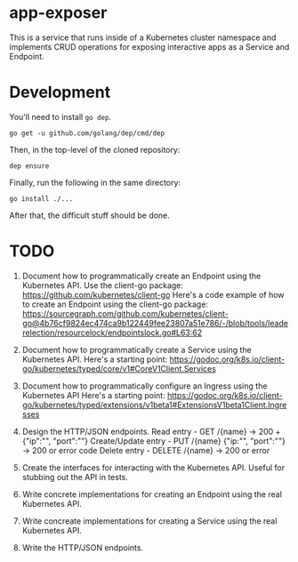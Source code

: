 app-exposer
===========

This is a service that runs inside of a Kubernetes cluster namespace and implements CRUD operations for exposing interactive apps as a Service and Endpoint.

# Development

You'll need to install ```go dep```.

``` go get -u github.com/golang/dep/cmd/dep ```

Then, in the top-level of the cloned repository:

```dep ensure```

Finally, run the following in the same directory:

``` go install ./... ```

After that, the difficult stuff should be done.


# TODO
1. Document how to programmatically create an Endpoint using the Kubernetes API.
    Use the client-go package: https://github.com/kubernetes/client-go
    Here's a code example of how to create an Endpoint using the client-go package: https://sourcegraph.com/github.com/kubernetes/client-go@4b76cf9824ec474ca9b122449fee23807a51e786/-/blob/tools/leaderelection/resourcelock/endpointslock.go#L63:62

1. Document how to programmatically create a Service using the Kubernetes API.
	Here's a starting point: https://godoc.org/k8s.io/client-go/kubernetes/typed/core/v1#CoreV1Client.Services

1. Document how to programmatically configure an Ingress using the Kubernetes API
	Here's a starting point: https://godoc.org/k8s.io/client-go/kubernetes/typed/extensions/v1beta1#ExtensionsV1beta1Client.Ingresses

1. Design the HTTP/JSON endpoints.
    Read entry          - GET /{name} -> 200 + {"ip":"", "port":""}
    Create/Update entry - PUT /{name} {"ip:"", "port":""} -> 200 or error code
    Delete entry        - DELETE /{name} -> 200 or error

1. Create the interfaces for interacting with the Kubernetes API. Useful for stubbing out the API in tests.
1. Write concrete implementations for creating an Endpoint using the real Kubernetes API.
1. Write concreate implementations for creating a Service using the real Kubernetes API.
1. Write the HTTP/JSON endpoints.
